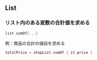 ## List

### リスト内のある変数の合計値を求める

```kotlin
list.sumOf{...}
```

例：商品の合計の値段を求める

```kotlin
totalPrice = shopList.sumOf { it.price }
```
